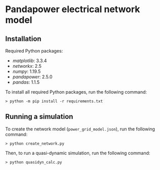 # Pandapower electrical network model

## Installation

Required Python packages:

 * *matplotlib*: 3.3.4
 * *networkx*: 2.5
 * *numpy*: 1.19.5
 * *pandapower*: 2.5.0
 * *pandas*: 1.1.5

To install all required Python packages, run the following command:
```
> python -m pip install -r requirements.txt
```

## Running a simulation

To create the network model (``power_grid_model.json``), run the following command:
```
> python create_network.py
```

Then, to run a quasi-dynamic simulation, run the following command:
```
> python quasidyn_calc.py
```

